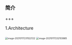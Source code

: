 ### 简介

+++

1.Architecture

<img src="/Users/gld/Library/Application Support/typora-user-images/image-20210117231522122.png" alt="image-20210117231522122" style="zoom:50%;" />



<img src="/Users/gld/Library/Application Support/typora-user-images/image-20210117232103665.png" alt="image-20210117232103665" style="zoom:50%;" />